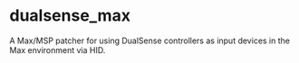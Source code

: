 # dualsense_max
A Max/MSP patcher for using DualSense controllers as input devices in the Max environment via HID.
